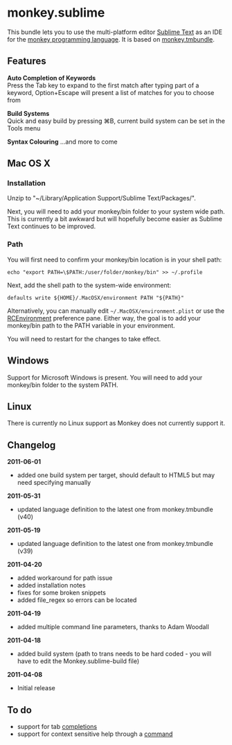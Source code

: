 monkey.sublime
==============

This bundle lets you to use the multi-platform editor [Sublime Text](http://www.sublimetext.com) as an IDE for the [monkey programming language](http://www.monkeycoder.co.nz). It is based on [monkey.tmbundle](https://github.com/gingerbeardman/monkey.tmbundle).

## Features

**Auto Completion of Keywords**  
Press the Tab key to expand to the first match after typing part of a keyword, Option+Escape will present a list of matches for you to choose from

**Build Systems**  
Quick and easy build by pressing ⌘B, current build system can be set in the Tools menu

**Syntax Colouring**
...and more to come

## Mac OS X

### Installation

Unzip to "~/Library/Application Support/Sublime Text/Packages/".

Next, you will need to add your monkey/bin folder to your system wide path. This is currently a bit awkward but will hopefully become easier as Sublime Text continues to be improved.

### Path
You will first need to confirm your monkey/bin location is in your shell path:

    echo "export PATH=\$PATH:/user/folder/monkey/bin" >> ~/.profile

Next, add the shell path to the system-wide environment:

    defaults write ${HOME}/.MacOSX/environment PATH "${PATH}"

Alternatively, you can manually edit `~/.MacOSX/environment.plist` or use the  [RCEnvironment](http://www.rubicode.com/Software/RCEnvironment/) preference pane. Either way, the goal is to add your monkey/bin path to the PATH variable in your environment.

You will need to restart for the changes to take effect.

## Windows

Support for Microsoft Windows is present. You will need to add your monkey/bin folder to the system PATH.

## Linux

There is currently no Linux support as Monkey does not currently support it.

## Changelog

**2011-06-01**  
- added one build system per target, should default to HTML5 but may need specifying manually  

**2011-05-31**  
- updated language definition to the latest one from monkey.tmbundle (v40)  

**2011-05-19**  
- updated language definition to the latest one from monkey.tmbundle (v39)  

**2011-04-20**  
- added workaround for path issue  
- added installation notes  
- fixes for some broken snippets  
- added file_regex so errors can be located  

**2011-04-19**  
- added multiple command line parameters, thanks to Adam Woodall  

**2011-04-18**  
- added build system (path to trans needs to be hard coded - you will have to edit the Monkey.sublime-build file)  

**2011-04-08**  
- Initial release  

## To do

- support for tab [completions](http://sublimetext.info/docs/extensibility/completions.html)  
- support for context sensitive help through a [command](http://sublimetext.info/docs/extensibility/plugins.html#types-of-commands)  

